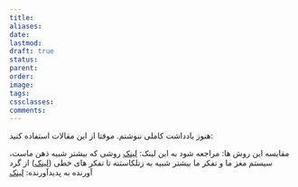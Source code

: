 ```yaml
---
title: 
aliases: 
date: 
lastmod: 
draft: true
status: 
parent: 
order: 
image: 
tags: 
cssclasses: 
comments:
---
```


هنوز یادداشت کاملی ننوشتم. موقتا از این مقالات استفاده کنید:

مقایسه این روش ها: مراجعه شود به این لینک: [لینک](https://zettelkasten.de/posts/building-a-second-brain-and-zettelkasten/)
روشی که بیشتر شبیه ذهن ماست، سیستم مغز ما و تفکر ما بیشتر شبیه به زتلکاستنه تا تفکر های خطی ([لینک](https://www-mentalnodes-com.translate.goog/threaded-thinking-instead-of-linear-thinking?_x_tr_sl=en&_x_tr_tl=fa&_x_tr_hl=fa&_x_tr_pto=wapp)) 
از گرد آورنده به پدیدآورنده: [لینک](https://www.mentalnodes.com/from-collector-to-creator)


